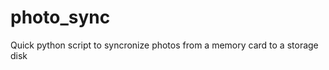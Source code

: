 photo_sync
==========

Quick python script to syncronize photos from a memory card to a storage disk
